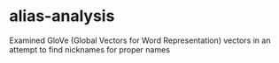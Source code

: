 # alias-analysis
Examined GloVe (Global Vectors for Word Representation) vectors in an attempt to find nicknames for proper names
